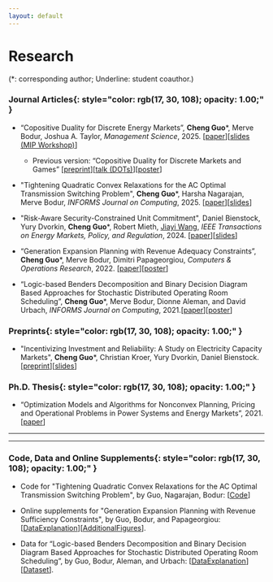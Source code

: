 ```yaml
---
layout: default
---
```


# Research

(*: corresponding author; Underline: student coauthor.)

### **Journal Articles**{: style="color: rgb(17, 30, 108); opacity: 1.00;" }

* “Copositive Duality for Discrete Energy Markets”, **Cheng Guo**\*, Merve Bodur, Joshua A. Taylor, *Management Science*, 2025. [[<u>paper</u>](https://pubsonline.informs.org/doi/full/10.1287/mnsc.2023.00906)][[<u>slides (MIP Workshop)</u>](/docs/COPPricing_slides.pdf)]

    * Previous version: “Copositive Duality for Discrete Markets and Games” [[<u>preprint</u>](https://arxiv.org/abs/2101.05379)][[<u>talk (DOTs)</u>](https://www.youtube.com/watch?v=ihDWyAHSMJ4&t=1s&ab_channel=DiscreteOptimizationTalks)][[<u>poster</u>](/docs/COP_Poster.pdf)]

* "Tightening Quadratic Convex Relaxations for the AC Optimal Transmission Switching Problem", **Cheng Guo**\*, Harsha Nagarajan, Merve Bodur, *INFORMS Journal on Computing*, 2025. [[<u>paper</u>](https://pubsonline.informs.org/doi/full/10.1287/ijoc.2023.0236)][[<u>slides</u>](/docs/ACOTS_slides.pdf)]

* "Risk-Aware Security-Constrained Unit Commitment", Daniel Bienstock, Yury Dvorkin, **Cheng Guo**\*, Robert Mieth, <u>Jiayi Wang</u>, *IEEE Transactions on Energy Markets, Policy, and Regulation*, 2024. [[<u>paper</u>](https://ieeexplore.ieee.org/abstract/document/10684133)][[<u>slides</u>](/docs/SCUC_slides.pdf)]

* “Generation Expansion Planning with Revenue Adequacy Constraints”, **Cheng Guo**\*, Merve Bodur, Dimitri Papageorgiou, *Computers & Operations Research*, 2022. [[<u>paper</u>](https://www.sciencedirect.com/science/article/pii/S0305054822000363)][[<u>poster</u>](/docs/MINLP2019_Poster.pdf)]

* “Logic-based Benders Decomposition and Binary Decision Diagram Based Approaches for Stochastic Distributed Operating Room Scheduling”, **Cheng Guo**\*, Merve Bodur, Dionne Aleman, and David Urbach, *INFORMS Journal on Computing*, 2021.[[<u>paper</u>](https://pubsonline.informs.org/doi/abs/10.1287/ijoc.2020.1036)][[<u>poster</u>](/docs/sdors_poster.pdf)]

### **Preprints**{: style="color: rgb(17, 30, 108); opacity: 1.00;" }

* "Incentivizing Investment and Reliability: A Study on Electricity Capacity Markets", **Cheng Guo**\*, Christian Kroer, Yury Dvorkin, Daniel Bienstock. [[<u>preprint</u>](https://arxiv.org/abs/2311.06426)][[<u>slides</u>](/docs/CM_slides.pdf)]

<!-- ### **Work in Progress**{: style="color: rgb(17, 30, 108); opacity: 1.00;" } -->

<!-- * "A Multistage Stochastic Integer Programming Approach to Distributed Operating Room Scheduling", <u>A. Deza</u>, **C. Guo**, M. Bodur, in preparation.

  * Selected as a finalist in 2020 INFORMS Undergraduate OR Prize Competition. -->

### **Ph.D. Thesis**{: style="color: rgb(17, 30, 108); opacity: 1.00;" }

* “Optimization Models and Algorithms for Nonconvex Planning, Pricing and Operational Problems in Power Systems and Energy Markets”, 2021.[[<u>paper</u>](https://www.proquest.com/docview/2612433603?pq-origsite=gscholar&fromopenview=true)]

----------------
<!--
### **Upcoming Conferences and Presentations**{: style="color: rgb(17, 30, 108); opacity: 1.00;" }

* PSERC, Atlanta, GA, December 2023

* INFORMS Optimization Society Conference, Houston, TX, March 2024 -->

<!-- * MIP Workshop 2023, Los Angeles, CA, May 2023 -->

<!-- * "Copositive Duality for Discrete Markets and Games"

  * INFORMS Annual Meeting, Anaheim, CA, October 2021
  * International Conference on Game Theory (poster), Virtual, July 2021
  * IPCO Conference (poster), Virtual, June 2021
  * CORS Annual Conference, Virtual, June 2021
  * MIP Workshop (poster), Virtual, May 2021
  * Grid Science Winter School (poster), Virtual, January 2021
  * Discrete Optimization Talks (DOTs), Virtual, December 2020
  * INFORMS Annual Meeting, Virtual, November 2020

* “Generation Expansion Planning with Revenue Adequacy Constraints”

  * INFORMS Annual Meeting, Seattle, WA, October 2019
  * DIMACS Workshop on MINLP (poster), Montreal, QC, October 2019
  * Optimization Days, Montreal, QC, May 2019


* “Logic-Based Benders Decomposition and Binary Decision Diagram Based Approaches for Stochastic Distributed Operating Room Scheduling”

  * INFORMS Annual Meeting, Seattle, WA, October 2019
  * MIP Workshop (poster), Boston, MA, July 2019
  * INFORMS Computing Society Conference, Knoxville, TN, January 2019
  * MIE Graduate Research Symposium (poster), Toronto, ON, June 2018 -->

----------------

### **Code, Data and Online Supplements**{: style="color: rgb(17, 30, 108); opacity: 1.00;" }
<!-- * Code for "Copositive Duality for Discrete Energy Markets", by Guo, Bodur, and Taylor: [[<u>Code</u>]()]. -->

* Code for "Tightening Quadratic Convex Relaxations for the AC Optimal Transmission Switching Problem", by Guo, Nagarajan, Bodur: [[<u>Code</u>](https://github.com/INFORMSJoC/2023.0236)]

* Online supplements for "Generation Expansion Planning with Revenue Sufficiency Constraints", by Guo, Bodur, and Papageorgiou: [[<u>DataExplanation</u>](/docs/profitability_dataDocumentation.pdf)][[<u>AdditionalFigures</u>](/docs/AdditionalFigures.pdf)].

* Data for “Logic-based Benders Decomposition and Binary Decision Diagram Based Approaches for Stochastic Distributed Operating
Room Scheduling”, by Guo, Bodur, Aleman, and Urbach: [[<u>DataExplanation</u>](/docs/SDORS_DataDescription.pdf)][[<u>Dataset</u>](/docs/SDORS_Instances.zip)].

&nbsp;
&nbsp;
&nbsp;
&nbsp;
